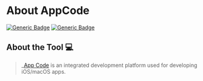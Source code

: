 # About AppCode
[![Generic Badge](https://img.shields.io/badge/JetBrains_Tools-blue.svg)](https://www.jetbrains.com)
[![Generic Badge](https://img.shields.io/badge/CodeOps.Tech-blue.svg)](https://codeops.tech)

## About the Tool :computer:

> _[App Code](https://www.jetbrains.com/objc) is an integrated development platform used for developing iOS/macOS apps. 
